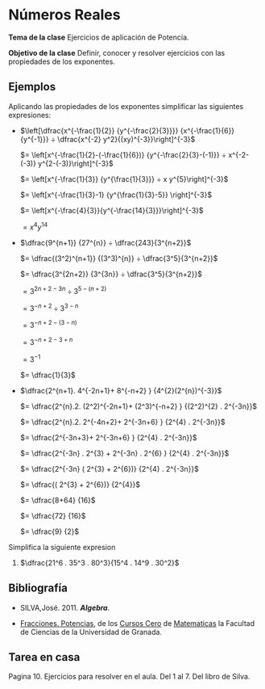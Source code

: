 # Números Reales


**Tema de la clase**  Ejercicios de aplicación de Potencia. 

**Objetivo de la clase** Definir, conocer  y resolver ejercicios con las propiedades de los exponentes.

## Ejemplos 
Aplicando las propiedades de los exponentes simplificar las siguientes expresiones:


- $\left[\dfrac{x^{-\frac{1}{2}} {y^{-\frac{2}{3}}}} {x^{-\frac{1}{6}}{y^{-1}}} ÷ \dfrac{x^{-2} y^2}{(xy)^{-3}}\right]^{-3}$

    $= \left[x^{-\frac{1}{2}-(-\frac{1}{6})} {y^{-\frac{2}{3}-(-1)}} ÷ x^{-2-(-3)} y^{2-(-3)}\right]^{-3}$

    $= \left[x^{-\frac{1}{3}} {y^{\frac{1}{3}}} ÷ x  y^{5}\right]^{-3}$


    $= \left[x^{-\frac{1}{3}-1} {y^{\frac{1}{3}-5}} \right]^{-3}$


    $= \left[x^{-\frac{4}{3}}{y^{-\frac{14}{3}}}\right]^{-3}$

    $= x^{4} y^{14}$

- $\dfrac{9^{n+1}} {27^{n}}  ÷ \dfrac{243}{3^{n+2}}$

    $= \dfrac{(3^2)^{n+1}} {(3^3)^{n}}  ÷ \dfrac{3^5}{3^{n+2}}$


    $= \dfrac{3^{2n+2}} {3^{3n}}  ÷ \dfrac{3^5}{3^{n+2}}$

    $= 3^{2n+2-3n} ÷ 3^{5-(n+2)}$


    $= 3^{-n+2} ÷ 3^{3-n}$

    $= 3^{-n+2-(3-n)}$

    $= 3^{-n+2-3+n}$

    $= 3^{-1}$

    $= \dfrac{1}{3}$

- $\dfrac{2^{n+1}. 4^{-2n+1}+ 8^{-n+2} } {4^{2}(2^{n})^{-3}}$


    $= \dfrac{2^{n}.2. (2^2)^{-2n+1}+ (2^3)^{-n+2} } {(2^2)^{2} .   2^{-3n}}$

    $= \dfrac{2^{n}.2. 2^{-4n+2}+ 2^{-3n+6} } {2^{4} . 2^{-3n}}$

    $= \dfrac{2^{-3n+3}+ 2^{-3n+6} } {2^{4} . 2^{-3n}}$

    $= \dfrac{2^{-3n} . 2^{3} + 2^{-3n} . 2^{6} } {2^{4} . 2^{-3n}}$

    $= \dfrac{2^{-3n} ( 2^{3} + 2^{6})} {2^{4} . 2^{-3n}}$

    $= \dfrac{( 2^{3} + 2^{6})} {2^{4}}$


    $= \dfrac{8+64} {16}$

    $= \dfrac{72} {16}$

    $= \dfrac{9} {2}$


Simplifica la siguiente expresion 

1.  $\dfrac{21^6 . 35^3 . 80^3}{15^4 . 14^9 . 30^2}$

## Bibliografía

- SILVA,José. 2011. ***Algebra***.

- [Fracciones. Potencias](https://pedritomelenas.github.io/Curso-0-Matematicas/00-fracciones-potencias.html), de los [Cursos Cero](https://cursos-0-fc-ugr.github.io/) de [Matematicas](https://cursos-0-fc-ugr.github.io/Matematicas/)  la Facultad de Ciencias de la Universidad de Granada.

## Tarea en casa

Pagina 10. Ejercicios para resolver en el aula. Del 1 al 7. Del libro de Silva. 


